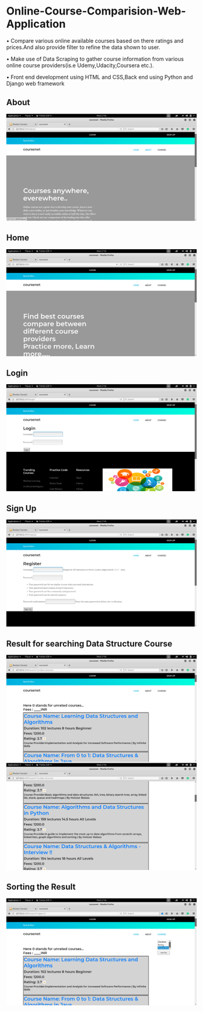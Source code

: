 # Online-Course-Comparision-Web-Application
• Compare various online available courses based on there ratings and prices.And also provide filter to refine the data shown to user.

• Make use of Data Scraping to gather course information from various online course providers(is.e Udemy,Udacity,Coursera etc.). 

• Front end development using HTML and CSS,Back end using Python and Django web framework

## About

<img src="About.png" alt="About" />

## Home

<img src="Home.png" alt="Home" /> 

## Login

<img src="Login.png" alt="Login" /> 

## Sign Up

<img src="Signup.png" alt="SignUp" /> 

## Result for searching Data Structure Course

<img src="res_DS.png" alt="Result" /> 

<img src="res_DS2.png" alt="Result" /> 

## Sorting the Result

<img src="sorting.png" alt="Sort Result" /> 
